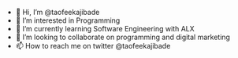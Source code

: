 - 👋 Hi, I’m @taofeekajibade
- 👀 I’m interested in Programming
- 🌱 I’m currently learning Software Engineering with ALX
- 💞️ I’m looking to collaborate on programming and digital marketing
- 📫 How to reach me on twitter @taofeekajibade

<!---
taofeekajibade/taofeekajibade is a ✨ special ✨ repository because its `README.md` (this file) appears on your GitHub profile.
You can click the Preview link to take a look at your changes.
--->
